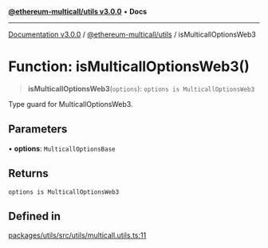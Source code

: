 [**@ethereum-multicall/utils v3.0.0**](../README.md) • **Docs**

***

[Documentation v3.0.0](../../../packages.md) / [@ethereum-multicall/utils](../README.md) / isMulticallOptionsWeb3

# Function: isMulticallOptionsWeb3()

> **isMulticallOptionsWeb3**(`options`): `options is MulticallOptionsWeb3`

Type guard for MulticallOptionsWeb3.

## Parameters

• **options**: `MulticallOptionsBase`

## Returns

`options is MulticallOptionsWeb3`

## Defined in

[packages/utils/src/utils/multicall.utils.ts:11](https://github.com/niZmosis/ethereum-multicall/blob/68ee699eca0cd184d8f0b7213bb6f4fe15a011a1/packages/utils/src/utils/multicall.utils.ts#L11)
